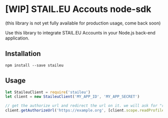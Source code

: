 #  [WIP] STAIL.EU Accouts node-sdk

(this library is not yet fully available for production usage, come back soon)

Use this library to integrate STAIL.EU Accounts in your Node.js back-end application.

## Installation

`npm install --save staileu`

## Usage

```js
let StaileuClient = require('staileu')
let client = new StaileuClient('MY_APP_ID', 'MY_APP_SECRET')

// get the authorize url and redirect the url on it. we will ask for "read profile" and "read email" permission
client.getAuthorizeUrl('https://example.org', [client.scope.readProfile, client.scope.readEmail])

```
